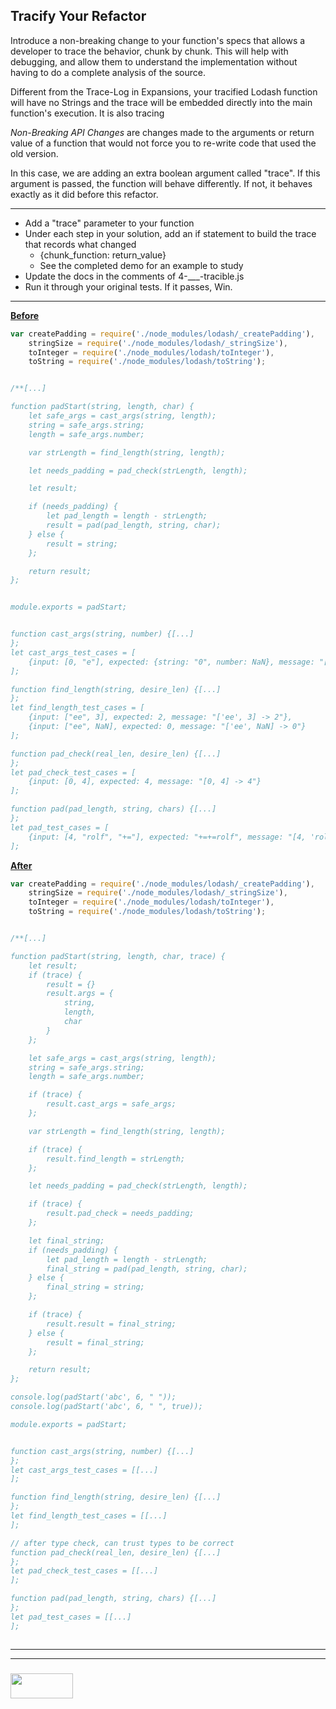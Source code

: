 ## Tracify Your Refactor

Introduce a non-breaking change to your function's specs that allows a developer to trace the behavior, chunk by chunk.  This will help with debugging, and allow them to understand the implementation without having to do a complete analysis of the source.

Different from the Trace-Log in Expansions, your tracified Lodash function will have no Strings and the trace will be embedded directly into the main function's execution.  It is also tracing  

_Non-Breaking API Changes_ are changes made to the arguments or return value of a function that would not force you to re-write code that used the old version.

In this case, we are adding an extra boolean argument called "trace". If this argument is passed, the function will behave differently.  If not, it behaves exactly as it did before this refactor.

___

* Add a "trace" parameter to your function
* Under each step in your solution, add an if statement to build the trace that records what changed
    * {chunk_function: return_value}
    * See the completed demo for an example to study
* Update the docs in the comments of 4-___-tracible.js
* Run it through your original tests. If it passes, Win.

---

[__Before__](https://github.com/elewa-academy/reading-padStart/blob/master/3-padStart-refactor.js)

```js
var createPadding = require('./node_modules/lodash/_createPadding'),
    stringSize = require('./node_modules/lodash/_stringSize'),
    toInteger = require('./node_modules/lodash/toInteger'),
    toString = require('./node_modules/lodash/toString');


/**[...]

function padStart(string, length, char) {
	let safe_args = cast_args(string, length);
	string = safe_args.string;
	length = safe_args.number;

	var strLength = find_length(string, length); 

	let needs_padding = pad_check(strLength, length);

	let result;

	if (needs_padding) {
		let pad_length = length - strLength;
		result = pad(pad_length, string, char);
	} else { 
		result = string;
	};

	return result;
};


module.exports = padStart;


function cast_args(string, number) {[...]
};
let cast_args_test_cases = [
	{input: [0, "e"], expected: {string: "0", number: NaN}, message: "[0, 'e'] -> {string: '0', number: NaN}"}
];

function find_length(string, desire_len) {[...]
};
let find_length_test_cases = [
	{input: ["ee", 3], expected: 2, message: "['ee', 3] -> 2"},
	{input: ["ee", NaN], expected: 0, message: "['ee', NaN] -> 0"}
];

function pad_check(real_len, desire_len) {[...]
};
let pad_check_test_cases = [
	{input: [0, 4], expected: 4, message: "[0, 4] -> 4"}
];

function pad(pad_length, string, chars) {[...]
};
let pad_test_cases = [
	{input: [4, "rolf", "+="], expected: "+=+=rolf", message: "[4, 'rolf', '+='] -> '+=+=rolf'"}
];
```

[__After__](https://github.com/elewa-academy/reading-padStart/blob/master/4-padStart-tracible.js)
```js
var createPadding = require('./node_modules/lodash/_createPadding'),
    stringSize = require('./node_modules/lodash/_stringSize'),
    toInteger = require('./node_modules/lodash/toInteger'),
    toString = require('./node_modules/lodash/toString');


/**[...]

function padStart(string, length, char, trace) {
	let result;
	if (trace) {
		result = {}
		result.args = {
			string,
			length,
			char
		}
	};

	let safe_args = cast_args(string, length);
	string = safe_args.string;
	length = safe_args.number;

	if (trace) {
		result.cast_args = safe_args;
	};

	var strLength = find_length(string, length); 

	if (trace) {
		result.find_length = strLength;
	};

	let needs_padding = pad_check(strLength, length);

	if (trace) {
		result.pad_check = needs_padding;
	};

	let final_string;
	if (needs_padding) {
		let pad_length = length - strLength;
		final_string = pad(pad_length, string, char);
	} else { 
		final_string = string;
	};

	if (trace) {
		result.result = final_string;
	} else {
		result = final_string;
	};

	return result;
};

console.log(padStart('abc', 6, " "));
console.log(padStart('abc', 6, " ", true));

module.exports = padStart;


function cast_args(string, number) {[...]
};
let cast_args_test_cases = [[...]
];

function find_length(string, desire_len) {[...]
};
let find_length_test_cases = [[...]
];

// after type check, can trust types to be correct
function pad_check(real_len, desire_len) {[...]
};
let pad_check_test_cases = [[...]
];

function pad(pad_length, string, chars) {[...]
};
let pad_test_cases = [[...]
];



```




___
___
### <a href="http://elewa.education/blog" target="_blank"><img src="https://user-images.githubusercontent.com/18554853/34921062-506450ae-f97d-11e7-875f-6feeb26ad72d.png" width="100" height="40"/></a>
